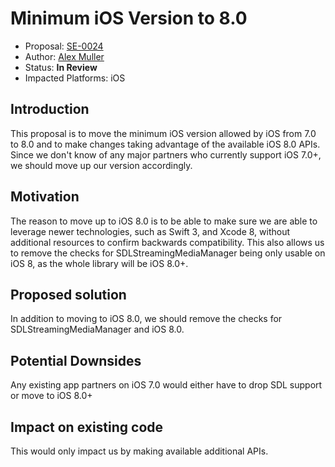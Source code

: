 # Minimum iOS Version to 8.0
* Proposal: [SE-0024](0024-os-8-0-minimum.md)
* Author: [Alex Muller](https://github.com/asm09fsu)
* Status: **In Review**
* Impacted Platforms: iOS

## Introduction
This proposal is to move the minimum iOS version allowed by iOS from 7.0 to 8.0 and to make changes taking advantage of the available iOS 8.0 APIs. Since we don't know of any major partners who currently support iOS 7.0+, we should move up our version accordingly.

## Motivation
The reason to move up to iOS 8.0 is to be able to make sure we are able to leverage newer technologies, such as Swift 3, and Xcode 8, without additional resources to confirm backwards compatibility. This also allows us to remove the checks for SDLStreamingMediaManager being only usable on iOS 8, as the whole library will be iOS 8.0+.

## Proposed solution
In addition to moving to iOS 8.0, we should remove the checks for SDLStreamingMediaManager and iOS 8.0.

## Potential Downsides
Any existing app partners on iOS 7.0 would either have to drop SDL support or move to iOS 8.0+

## Impact on existing code
This would only impact us by making available additional APIs.
